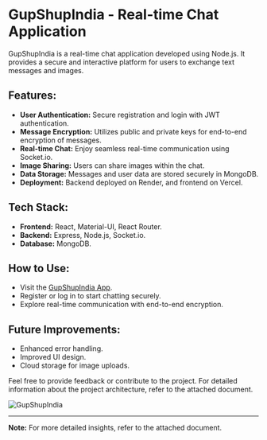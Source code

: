 # GupShupIndia - Real-time Chat Application

GupShupIndia is a real-time chat application developed using Node.js. It provides a secure and interactive platform for users to exchange text messages and images.

## Features:
- **User Authentication:** Secure registration and login with JWT authentication.
- **Message Encryption:** Utilizes public and private keys for end-to-end encryption of messages.
- **Real-time Chat:** Enjoy seamless real-time communication using Socket.io.
- **Image Sharing:** Users can share images within the chat.
- **Data Storage:** Messages and user data are stored securely in MongoDB.
- **Deployment:** Backend deployed on Render, and frontend on Vercel.

## Tech Stack:
- **Frontend:** React, Material-UI, React Router.
- **Backend:** Express, Node.js, Socket.io.
- **Database:** MongoDB.

## How to Use:
- Visit the [GupShupIndia App](https://chatapp-weld-three.vercel.app/).
- Register or log in to start chatting securely.
- Explore real-time communication with end-to-end encryption.

## Future Improvements:
- Enhanced error handling.
- Improved UI design.
- Cloud storage for image uploads.

Feel free to provide feedback or contribute to the project. For detailed information about the project architecture, refer to the attached document.

![GupShupIndia](link_to_image)

---

**Note:** For more detailed insights, refer to the attached document.
